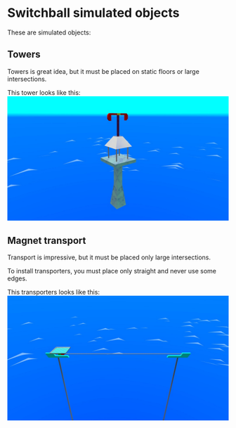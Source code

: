 # Switchball simulated objects
These are simulated objects:

## Towers
Towers is great idea, but it must be placed on static floors or large intersections.

This tower looks like this:
![template-tower](img/examples/tower.jpg)

## Magnet transport
Transport is impressive, but it must be placed only large intersections.

To install transporters, you must place only straight and never use some edges.

This transporters looks like this:
![template-transporters](img/examples/magnet-transport.jpg)
